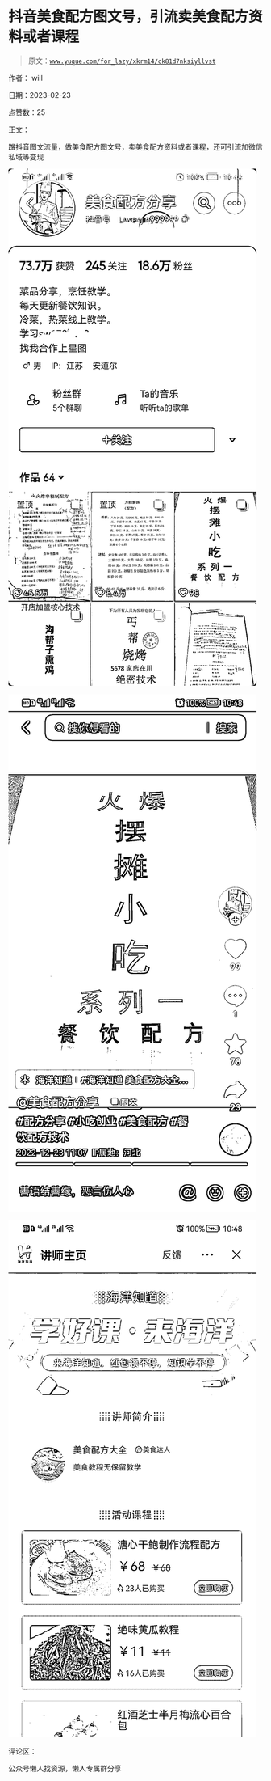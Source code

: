 # 抖音美食配方图文号，引流卖美食配方资料或者课程

> 原文：[`www.yuque.com/for_lazy/xkrm14/ck81d7nksiyllvst`](https://www.yuque.com/for_lazy/xkrm14/ck81d7nksiyllvst)



作者： will



日期：2023-02-23



点赞数：25



正文：



蹭抖音图文流量，做美食配方图文号，卖美食配方资料或者课程，还可引流加微信私域等变现



![](img/92bcd4676b109684fb56d86c8773b2a8.png)  

![](img/34727afcbe025e4ce3e298107e358bab.png)  

![](img/62d364413bbbcfa0a8e341ffb729b289.png)  

评论区：



公众号懒人找资源，懒人专属群分享

</ne-p></ne-p></ne-p>
